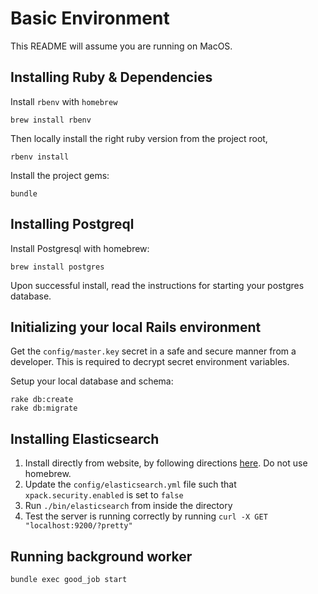 # Basic Environment

This README will assume you are running on MacOS.

## Installing Ruby & Dependencies

Install `rbenv` with `homebrew`

```console
brew install rbenv
```

Then locally install the right ruby version from the project root,

```console
rbenv install
```

Install the project gems:
```console
bundle
```

## Installing Postgreql

Install Postgresql with homebrew:

```console
brew install postgres
```

Upon successful install, read the instructions for starting your postgres database.


## Initializing your local Rails environment

Get the `config/master.key` secret in a safe and secure manner from a developer.
This is required to decrypt secret environment variables.

Setup your local database and schema:

```console
rake db:create
rake db:migrate
```

## Installing Elasticsearch
1. Install directly from website, by following directions [here](https://www.elastic.co/guide/en/elasticsearch/reference/7.17/targz.html#install-macos). Do not use homebrew.
2. Update the `config/elasticsearch.yml` file such that `xpack.security.enabled` is set to `false`
3. Run `./bin/elasticsearch` from inside the directory
4. Test the server is running correctly by running `curl -X GET "localhost:9200/?pretty"`

## Running background worker
`bundle exec good_job start`